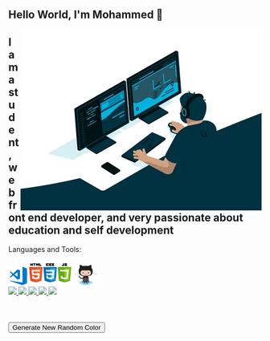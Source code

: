

<h2>Hello World, I'm Mohammed 👋</h2>
<img align="right" src="image/giphy.webp">
<h2>I am a student, web front end developer, and very passionate about education and self development</h2>

Languages and Tools:
<div>
<img src="image/visual-studio-code.png" width="37px">
<img src="image/logo.png" width="84px" margin-bottom = "20px"> 
<img src="image/Octocat.png" width="50px">
</div>  

<div>
<a href="https://status.nmoo.dev/blocks/1">
   <img src= "https://status.nmoo.dev/blocks/1" width="32px"> </a>
<a href="https://status.nmoo.dev/blocks/2">
   <img src= "https://status.nmoo.dev/blocks/2" width="32px"> </a>

<a href="https://status.nmoo.dev/blocks/3">
   <img src= "https://status.nmoo.dev/blocks/3" width="32px"> </a>
<a href="https://status.nmoo.dev/blocks/4">
   <img src= "https://status.nmoo.dev/blocks/4" width="32px"> </a>

<a href="https://status.nmoo.dev/blocks/5">
   <img src= "https://status.nmoo.dev/blocks/5" width="32px"> </a>
</div>

<a href="https://status.nmoo.dev/now-playing">
  <img href="https://status.nmoo.dev/now-playing">
</a>
  
  <h2>
  <button id="genNew">Generate New Random Color</button>
    <span id="color0"> </span>
    <span id="color1"> </span>
    <span id="color"> </span>
    <span id="color"> </span>
    <span id="color4"> </span>
    <span id="color5"> </span>
</h2>

<link rel="stylesheet" href="style.css">



